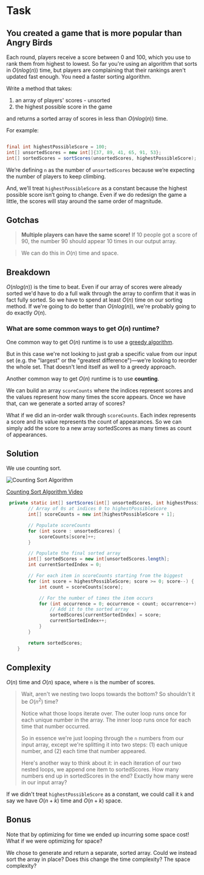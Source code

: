 # Task 
## You created a game that is more popular than Angry Birds

Each round, players receive a score between 0 and 100, which you use to rank them from highest to lowest. So far you're using an algorithm that sorts in $`O(n log(n))`$ time, but players are complaining that their rankings aren't updated fast enough. You need a faster sorting algorithm.

Write a method that takes:

1. an array of players' scores - unsorted
1. the highest possible score in the game

and returns a sorted array of scores in less than $`O(n log(n))`$ time.

For example:

```java

final int highestPossibleScore = 100;
int[] unsortedScores = new int[]{37, 89, 41, 65, 91, 53};
int[] sortedScores = sortScores(unsortedScores, highestPossibleScore); // sortedScores: [91, 89, 65, 53, 41, 37]

```

We’re defining `n` as the number of `unsortedScores` because we’re expecting the number of players to keep climbing.

And, we'll treat `highestPossibleScore` as a constant because the highest possible score isn’t going to change. Even if we do redesign the game a little, the scores will stay around the same order of magnitude.

## Gotchas

> **Multiple players can have the same score!** If 10 people got a score of 90, the number 90 should appear 10 times in our output array.

> We can do this in $`O(n)`$ time and space.

## Breakdown

$`O(n log(n))`$ is the time to beat. Even if our array of scores were already sorted we'd have to do a full walk through the array to confirm that it was in fact fully sorted. So we have to spend at least $`O(n)`$ time on our sorting method. If we're going to do better than $`O(n log(n))`$, we're probably going to do exactly $`O(n)`$.

### What are some common ways to get $`O(n)`$ runtime?

One common way to get $`O(n)`$ runtime is to use a [greedy algorithm](https://brilliant.org/wiki/greedy-algorithm/).

But in this case we're not looking to just grab a specific value from our input set (e.g. the "largest" or the "greatest difference")—we're looking to reorder the whole set. That doesn't lend itself as well to a greedy approach.

Another common way to get $`O(n)`$ runtime is to use **counting**.

We can build an array `scoreCounts` where the indices represent scores and the values represent how many times the score appears. Once we have that, can we generate a sorted array of scores?

What if we did an in-order walk through `scoreCounts`. Each index represents a score and its value represents the count of appearances. So we can simply add the score to a new array sortedScores as many times as count of appearances.

## Solution

We use counting sort.

![Counting Sort Algorithm](https://i.ibb.co/D5wkbn2/Counting-Sort-Algorithm.gif "Counting Sort Algorithm")

[Counting Sort Algorithm Video](https://www.youtube.com/watch?v=JyV0AYM4YsY)

```java
 private static int[] sortScores(int[] unsortedScores, int highestPossibleScore) {
        // Array of 0s at indices 0 to highestPossibleScore
        int[] scoreCounts = new int[highestPossibleScore + 1];

        // Populate scoreCounts
        for (int score : unsortedScores) {
            scoreCounts[score]++;
        }

        // Populate the final sorted array
        int[] sortedScores = new int[unsortedScores.length];
        int currentSortedIndex = 0;

        // For each item in scoreCounts starting from the biggest
        for (int score = highestPossibleScore; score >= 0; score--) {
            int count = scoreCounts[score];

            // For the number of times the item occurs
            for (int occurrence = 0; occurrence < count; occurrence++) {
                // Add it to the sorted array
                sortedScores[currentSortedIndex] = score;
                currentSortedIndex++;
            }
        }

        return sortedScores;
    }
```

## Complexity

$`O(n)`$ time and $`O(n)`$ space, where `n` is the number of scores.

>Wait, aren't we nesting two loops towards the bottom? So shouldn't it be $`O(n^2)`$ time?
>
>Notice what those loops iterate over. The outer loop runs once for each unique number in the array. The inner loop runs once for each time that number occurred.
>
>So in essence we're just looping through the `n` numbers from our input array, except we're splitting it into two steps: (1) each unique number, and (2) each time that number appeared.
>
>Here's another way to think about it: in each iteration of our two nested loops, we append one item to sortedScores. How many numbers end up in sortedScores in the end? Exactly how many were in our input array?

If we didn't treat `highestPossibleScore` as a constant, we could call it `k` and say we have $`O(n+k)`$ time and $`O(n+k)`$ space.

## Bonus

Note that by optimizing for time we ended up incurring some space cost! What if we were optimizing for space?

We chose to generate and return a separate, sorted array. Could we instead sort the array in place? Does this change the time complexity? The space complexity?
